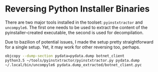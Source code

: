 # Reversing Python Installer Binaries

There are two major tools installed in the toolset: `pyinstxtractor` and
`uncompyle6`. The first one needs to be used to extract the content of the
pyinstaller-created executable, the second is used for decompilation.

Due to bazilion of potential issues, I made the setup pretty straightforward
for a single setup. Yet, it may work for other reversing too, perhaps.

```bash
objcopy --dump-section pydata=pydata.dump botnet_client
python3.5 ~/tools/pyinstxtractor/pyinstxtractor.py pydata.dump
~/.local/bin/uncompyle6 pydata.dump_extracted/botnet_client.pyc
```

